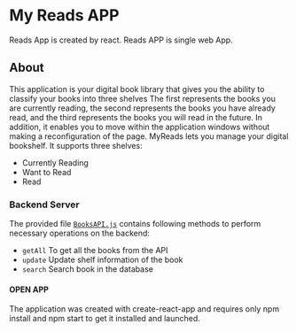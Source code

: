 # My Reads APP
 Reads App is created by react.
 Reads APP is single web App.

 ## About
This application is your digital book library that gives you the ability to classify your books into three shelves
The first represents the books you are currently reading, the second represents the books you have already read, and the third represents the books you will read in the future.
In addition, it enables you to move within the application windows without making a reconfiguration of the page.
MyReads lets you manage your digital bookshelf. It supports three shelves:
- Currently Reading
- Want to Read
- Read

### Backend Server

The provided file [`BooksAPI.js`](src/BooksAPI.js) contains following methods to perform necessary operations on the backend:

* `getAll` To get all the books from the API
* `update` Update shelf information of the book
* `search` Search book in the database

#### OPEN APP
The application was created with create-react-app and requires only npm install and npm start to get it installed and launched.